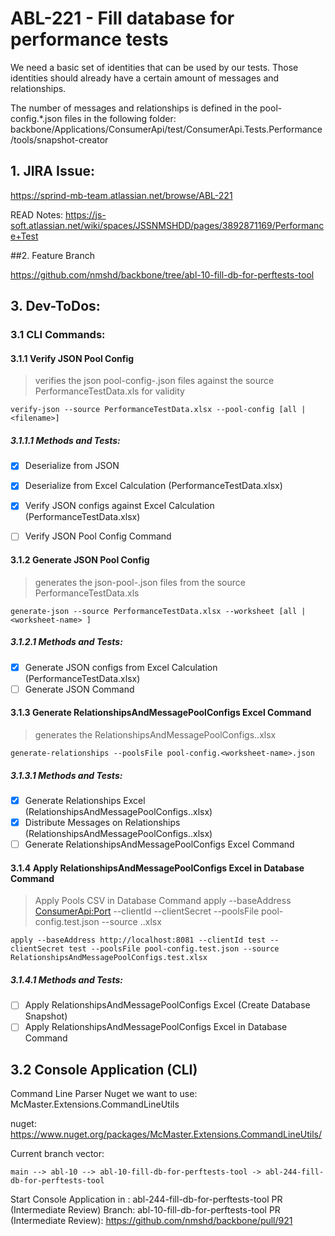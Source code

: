 # ABL-221 - Fill database for performance tests

We need a basic set of identities that can be used by our tests. Those identities should already have a certain amount of messages and relationships.

The number of messages and relationships is defined in the pool-config.*.json files in the following folder: backbone/Applications/ConsumerApi/test/ConsumerApi.Tests.Performance/tools/snapshot-creator

## 1. JIRA Issue:

https://sprind-mb-team.atlassian.net/browse/ABL-221

READ Notes: https://js-soft.atlassian.net/wiki/spaces/JSSNMSHDD/pages/3892871169/Performance+Test

##2. Feature Branch

https://github.com/nmshd/backbone/tree/abl-10-fill-db-for-perftests-tool

## 3. Dev-ToDos:

### 3.1 CLI Commands:

#### 3.1.1 Verify JSON Pool Config

> verifies the json pool-config-<worksheet-name>.json files against the source PerformanceTestData.xls for validity

```shell
verify-json --source PerformanceTestData.xlsx --pool-config [all | <filename>]
```

##### 3.1.1.1 Methods and Tests:

- [x] Deserialize from JSON

- [x] Deserialize from Excel Calculation (PerformanceTestData.xlsx)

- [x] Verify JSON configs against Excel Calculation (PerformanceTestData.xlsx)

- [ ] Verify JSON Pool Config Command

#### 3.1.2 Generate JSON Pool Config

> generates the json-pool-<worksheet-name>.json files from the source PerformanceTestData.xls

```shell
generate-json --source PerformanceTestData.xlsx --worksheet [all | <worksheet-name> ]
```

##### 3.1.2.1 Methods and Tests:

- [x] Generate JSON configs from Excel Calculation (PerformanceTestData.xlsx)
- [ ] Generate JSON Command

#### 3.1.3 Generate RelationshipsAndMessagePoolConfigs Excel Command

> generates the RelationshipsAndMessagePoolConfigs.<worksheet-name>.xlsx

```shell
generate-relationships --poolsFile pool-config.<worksheet-name>.json
```

##### 3.1.3.1 Methods and Tests:

- [x] Generate Relationships Excel (RelationshipsAndMessagePoolConfigs.<worksheet-name>.xlsx)
- [x] Distribute Messages on Relationships (RelationshipsAndMessagePoolConfigs.<worksheet-name>.xlsx)
- [ ] Generate RelationshipsAndMessagePoolConfigs Excel Command

#### 3.1.4 Apply RelationshipsAndMessagePoolConfigs Excel in Database Command

> Apply Pools CSV in Database Command
> apply --baseAddress <ConsumerApi:Port> --clientId <Client-Id> --clientSecret <Client-Secret> --poolsFile pool-config.test.json --source <RelationshipsAndMessagePoolConfigs>.<worksheet-name>.xlsx

```shell
apply --baseAddress http://localhost:8081 --clientId test --clientSecret test --poolsFile pool-config.test.json --source RelationshipsAndMessagePoolConfigs.test.xlsx
```

##### 3.1.4.1 Methods and Tests:

- [ ] Apply RelationshipsAndMessagePoolConfigs Excel (Create Database Snapshot)
- [ ] Apply RelationshipsAndMessagePoolConfigs Excel in Database Command

## 3.2 Console Application (CLI)

Command Line Parser Nuget we want to use: McMaster.Extensions.CommandLineUtils

nuget: https://www.nuget.org/packages/McMaster.Extensions.CommandLineUtils/

Current branch vector:

```
main --> abl-10 --> abl-10-fill-db-for-perftests-tool -> abl-244-fill-db-for-perftests-tool
```

Start Console Application in : abl-244-fill-db-for-perftests-tool
PR (Intermediate Review) Branch: abl-10-fill-db-for-perftests-tool
PR (Intermediate Review): https://github.com/nmshd/backbone/pull/921


